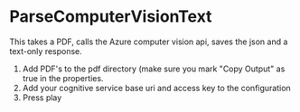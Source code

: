 # ParseComputerVisionText
This takes a PDF, calls the Azure computer vision api, saves the json and a text-only response. 
 
1.  Add PDF's to the pdf directory (make sure you mark "Copy Output" as true in the properties. 
2.  Add your cognitive service base uri and access key to the configuration
3.  Press play